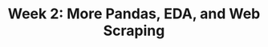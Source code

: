 ---
title: "Week 2: More Pandas, EDA, and Web Scraping"
weekNumber: 2
days:
  - date: "2025-05-13"
    events:
      - name: LEC 5
        type: lecture
        title: "Aggregation: Grouping and Pivoting"
        # html: resources/lectures/lec05/lec05-filled.html
        # github: https://github.com/practicaldsc/wn25/blob/main/lectures/lec05/
        reading: https://learningds.org/ch/06/pandas_aggregating.html
        reading_text: LDS 6.2
        guide: ../guides/data-wrangling/df-internals
        guide_title: DataFrame Internals
        # annotations: resources/lectures/lec05/lec05-annotated.pdf
        # recording: https://leccap.engin.umich.edu/leccap/player/r/EQalPj
      - name: LEC 6
        type: lecture
        title: Pivoting, Merging, and Transforming
        # html: resources/lectures/lec06/lec06-filled.html
        # github: https://github.com/practicaldsc/wn25/blob/main/lectures/lec06/
        reading: https://learningds.org/ch/06/pandas_joining.html
        reading_text: LDS 6.3
        reading2: https://notes.dsc80.com/content/05/introduction.html
        reading2_text: DSP 5
        # annotations: resources/lectures/lec06/lec06-annotated.pdf
        # recording: https://leccap.engin.umich.edu/leccap/player/r/6z4ocO
  - date: "2025-05-14"
    events:
      - name: HW 2
        type: hw
        title: Arrays and DataFrames
        # github: https://github.com/practicaldsc/wn25/blob/main/homeworks/hw02/hw02.ipynb
  - date: "2025-05-15"
    events:
      - name: LEC 7
        type: lecture
        title: EDA, Visualization, and Missing Value Imputation
        # html: resources/lectures/lec07/lec07-filled.html
        # github: https://github.com/practicaldsc/wn25/blob/main/lectures/lec07/
        reading: https://learningds.org/ch/10/eda_intro.html
        reading_text: LDS 10-11
        # annotations: resources/lectures/lec07/lec07-annotated.pdf
        # recording: https://leccap.engin.umich.edu/leccap/player/r/Ph5UR6
        guide: ../guides/data-wrangling/visualization
        guide_title: "Visualization Tips and Examples"
      - name: LEC 8
        type: lecture
        title: Web Scraping and APIs
        # html: resources/lectures/lec08/lec08-filled.html
        # github: https://github.com/practicaldsc/wn25/blob/main/lectures/lec08/
        reading: https://learningds.org/ch/14/web_http.html
        reading_text: LDS 14.3
        reading2: https://notes.dsc80.com/content/07/html.html
        reading2_text: DSP 7.3
        # note: Looking for other sources of data for personal projects? Check out our <a href="resources#finding-datasets">Resources</a> page.
        # annotations: resources/lectures/lec08/lec08-annotated.pdf
        # recording: https://leccap.engin.umich.edu/leccap/player/r/BB8S6K
        videos: https://www.youtube.com/playlist?list=PLEFTQpsm47qRDDBNu4SrXqhTl4Zd4DC0l
---
